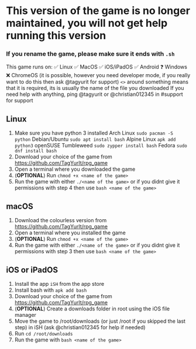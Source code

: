 # This version of the game is no longer maintained, you will not get help running this version

### If you rename the game, please make sure it ends with `.sh`
This game runs on:
:white_check_mark: Linux
:white_check_mark: MacOS
:white_check_mark: iOS/iPadOS
:white_check_mark: Android
:question:  Windows
:x:  ChromeOS (it is possible, however you need developer mode, if you really want to do this then ask @tagyurit for support)
`<>` around something means that it is required, its is usually the name of the file you downloaded
If you need help with anything, ping @tagyurit or @christian012345 in #support for support

## Linux
1. Make sure you have python 3 installed
Arch Linux
`sudo pacman -S python`
Debian/Ubuntu
`sudo apt install bash`
Alpine Linux
`apk add python3`
openSUSE Tumbleweed
`sudo zypper install bash`
Fedora
`sudo dnf install bash`
2. Download your choice of the game from <https://github.com/TagYurIt/rpg_game>
3. Open a terminal where you downloaded the game
4. (**OPTIONAL**) Run `chmod +x <name of the game>`
5. Run the game with either `./<name of the game>` or if you didnt give it permissions with step 4 then use `bash <name of the game>`

## macOS
1. Download the colourless version from <https://github.com/TagYurIt/rpg_game>
2.  Open a terminal where you installed the game
3. (**OPTIONAL**) Run `chmod +x <name of the game>`
4. Run the game with either `./<name of the game>` or if you didnt give it permissions with step 3 then use `bash <name of the game>`

## iOS or iPadOS
1. Install the app `iSH` from the app store
2. Install bash with `apk add bash`
3. Download your choice of the game from <https://github.com/TagYurIt/rpg_game>
4. (**OPTIONAL**) Create a downloads folder in root using the iOS file manager
4. Move the game to /root/downloads (or just /root if you skipped the last step) in iSH (ask @christian012345 for help if needed)
5. Run `cd /root/downloads`
6. Run the game with `bash <name of the game>`
